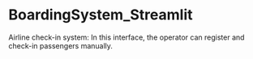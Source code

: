# BoardingSystem_Streamlit
Airline check-in system: In this interface, the operator can register and check-in passengers manually.
